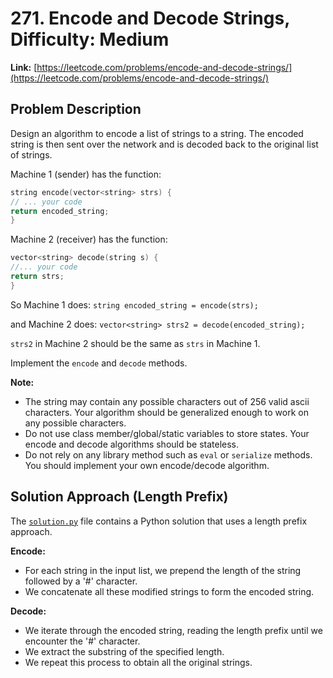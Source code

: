 # 271. Encode and Decode Strings, Difficulty: Medium

**Link:** [https://leetcode.com/problems/encode-and-decode-strings/](https://leetcode.com/problems/encode-and-decode-strings/)

## Problem Description

Design an algorithm to encode a list of strings to a string. The encoded string is then sent over the network and is decoded back to the original list of strings.

Machine 1 (sender) has the function:

```cpp
string encode(vector<string> strs) {
// ... your code
return encoded_string;
}
```

Machine 2 (receiver) has the function:

```cpp
vector<string> decode(string s) {
//... your code
return strs;
}
```

So Machine 1 does:
`string encoded_string = encode(strs);`

and Machine 2 does:
`vector<string> strs2 = decode(encoded_string);`

`strs2` in Machine 2 should be the same as `strs` in Machine 1.

Implement the `encode` and `decode` methods.

**Note:**

* The string may contain any possible characters out of 256 valid ascii characters. Your algorithm should be generalized enough to work on any possible characters.
* Do not use class member/global/static variables to store states. Your encode and decode algorithms should be stateless.
* Do not rely on any library method such as `eval` or `serialize` methods. You should implement your own encode/decode algorithm.

## Solution Approach (Length Prefix)

The [`solution.py`](./solution.py) file contains a Python solution that uses a length prefix approach.

**Encode:**

* For each string in the input list, we prepend the length of the string followed by a '#' character.
* We concatenate all these modified strings to form the encoded string.

**Decode:**

* We iterate through the encoded string, reading the length prefix until we encounter the '#' character.
* We extract the substring of the specified length.
* We repeat this process to obtain all the original strings.
